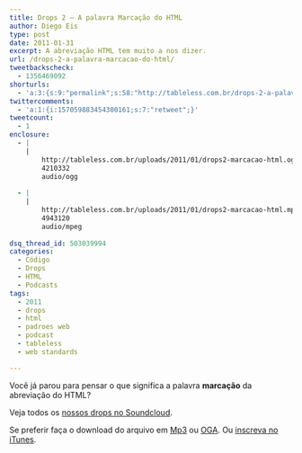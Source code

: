 ```yaml
---
title: Drops 2 – A palavra Marcação do HTML
author: Diego Eis
type: post
date: 2011-01-31
excerpt: A abreviação HTML tem muito a nos dizer.
url: /drops-2-a-palavra-marcacao-do-html/
tweetbackscheck:
  - 1356469092
shorturls:
  - 'a:3:{s:9:"permalink";s:58:"http://tableless.com.br/drops-2-a-palavra-marcacao-do-html";s:7:"tinyurl";s:26:"http://tinyurl.com/44g8zcf";s:4:"isgd";s:19:"http://is.gd/YMSnoP";}'
twittercomments:
  - 'a:1:{i:157059883454300161;s:7:"retweet";}'
tweetcount:
  - 1
enclosure:
  - |
    |
        http://tableless.com.br/uploads/2011/01/drops2-marcacao-html.oga
        4210332
        audio/ogg
        
  - |
    |
        http://tableless.com.br/uploads/2011/01/drops2-marcacao-html.mp3
        4943120
        audio/mpeg
        
dsq_thread_id: 503039994
categories:
  - Código
  - Drops
  - HTML
  - Podcasts
tags:
  - 2011
  - drops
  - html
  - padroes web
  - podcast
  - tableless
  - web standards

---
```

Você já parou para pensar o que significa a palavra **marcação** da abreviação do HTML?

<!--audio controls> 
<source src="http://tableless.com.br/uploads/2011/01/drops2-marcacao-html.oga" type="audio/ogg" />
<source src="http://tableless.com.br/uploads/2011/01/drops2-marcacao-html.mp3" type="audio/mpeg" />
 Se preferir faça o download do arquivo em <a href="http://tableless.com.br/uploads/2011/01/drops2-marcacao-html.mp3" title="Audio: HTML5 já pode ser usado">Mp3</a> ou <a href="http://tableless.com.br/uploads/2011/01/drops2-marcacao-html.oga" title="Audio: HTML5 já pode ser usado">OGA</a>.
</audio-->



Veja todos os [nossos drops no Soundcloud][1].

Se preferir faça o download do arquivo em [Mp3][2] ou [OGA][3]. Ou [inscreva no iTunes][4].

 [1]: http://soundcloud.com/tableless
 [2]: http://tableless.com.br/uploads/2011/01/drops2-marcacao-html.mp3 "Audio: HTML5 já pode ser usado"
 [3]: http://tableless.com.br/uploads/2011/01/drops2-marcacao-html.oga "Audio: HTML5 já pode ser usado"
 [4]: http://itunes.apple.com/us/podcast/tableless-desenvolvimento/id73330789 "Drops do Tableless no iTunes."